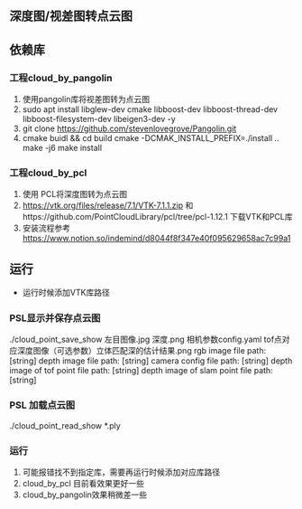 ## 深度图/视差图转点云图
## 依赖库
###  工程cloud_by_pangolin
1. 使用pangolin库将视差图转为点云图
2. sudo apt install libglew-dev cmake libboost-dev libboost-thread-dev libboost-filesystem-dev libeigen3-dev -y
3. git clone https://github.com/stevenlovegrove/Pangolin.git
4. cmake buidl && cd build
   cmake -DCMAK_INSTALL_PREFIX=./install ..
   make -j6
   make install 
### 工程cloud_by_pcl
1. 使用 PCL将深度图转为点云图
2. https://vtk.org/files/release/7.1/VTK-7.1.1.zip 和https://github.com/PointCloudLibrary/pcl/tree/pcl-1.12.1 下载VTK和PCL库
3. 安装流程参考 https://www.notion.so/indemind/d8044f8f347e40f095629658ac7c99a1

## 运行
 - 运行时候添加VTK库路径
### PSL显示并保存点云图
./cloud_point_save_show 左目图像.jpg  深度.png 相机参数config.yaml tof点对应深度图像（可选参数）立体匹配深的估计结果.png
rgb image file path: [string]
depth image file path: [string]
camera config file path: [string]
depth image of tof point file path: [string]
depth image of slam point file path: [string]

### PSL 加载点云图
./cloud_point_read_show  *.ply
### 运行
1. 可能报错找不到指定库，需要再运行时候添加对应库路径
2. cloud_by_pcl 目前看效果更好一些
3. cloud_by_pangolin效果稍微差一些